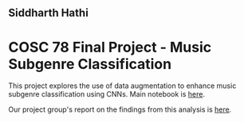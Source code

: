 ## Siddharth Hathi

# COSC 78 Final Project - Music Subgenre Classification

This project explores the use of data augmentation to enhance music subgenre classification using CNNs. Main notebook is [here](train_models.ipynb).

Our project group's report on the findings from this analysis is [here](https://docs.google.com/document/d/1Eh99fGdbPjZ6MgvFGyKPYfVldeU4UHOr4nvQ9hnVvi8/edit?usp=sharing).

